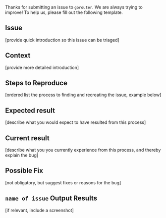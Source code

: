 Thanks for submitting an issue to `gorouter`. We are always trying to improve! To help us, please fill out the following template.

## Issue

[provide quick introduction so this issue can be triaged]

## Context

[provide more detailed introduction]

## Steps to Reproduce

[ordered list the process to finding and recreating the issue, example below]

## Expected result

[describe what you would expect to have resulted from this process]

## Current result

[describe what you you currently experience from this process, and thereby explain the bug]

## Possible Fix

[not obligatory, but suggest fixes or reasons for the bug]

## `name of issue` Output Results

[if relevant, include a screenshot]
